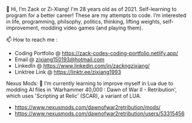 👋 Hi, I’m Zack or Zi-Xiang! I'm 28 years old as of 2021. Self-learning to program for a better career! These are my attempts to code.
I’m interested in life, programming, philsophy, politics, thinking, lifting weights, self-improvement, modding video games (and playing them).

📫 How to reach me : 
* Coding Portfolio    @ https://zack-codes-coding-portfolio.netlify.app/
* Email               @ zixiang150193@hotmail.com
* LinkedIn            @ https://www.linkedin.com/in/zackngzixiang/
* Linktree Link       @ https://linktr.ee/zixiang1993

Nexus Mods:
💞️ I’m currently learning to improve myself in Lua due to modding AI files in 'Warhammer 40,000 : Dawn of War II - Retribution', which uses 'Scripting at Relic' (SCAR), a variant of LUA. 
* https://www.nexusmods.com/dawnofwar2retribution/mods/
* https://www.nexusmods.com/dawnofwar2retribution/users/53315456

<!---
zixiang1993/zixiang1993 is a ✨ special ✨ repository because its `README.md` (this file) appears on your GitHub profile.
You can click the Preview link to take a look at your changes.
--->


